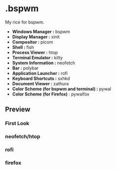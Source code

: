 # .bspwm

My rice for bspwm.

- **Windows Manager :** bspwm
- **Display Manager :** xinit
- **Compositor :** picom
- **Shell :** fish
- **Process Viewer :** htop
- **Terminal Emulator :** kitty
- **System Information :** neofetch
- **Bar :** polybar
- **Application Launcher :** rofi
- **Keyboard Shortcuts :** sxhkd
- **Document Viewer :** zathura
- **Color Scheme (for bspwm and terminal) :** pywal
- **Color Scheme (for Firefox)** : pywalfox

## Preview
### First Look

### neofetch/htop

### rofi

### firefox
